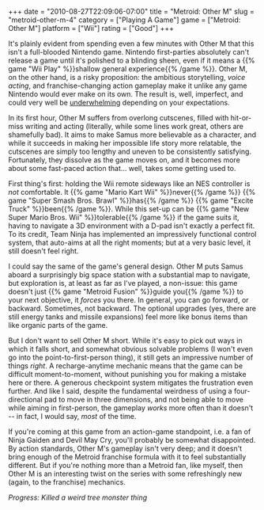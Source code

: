 +++
date = "2010-08-27T22:09:06-07:00"
title = "Metroid: Other M"
slug = "metroid-other-m-4"
category = ["Playing A Game"]
game = ["Metroid: Other M"]
platform = ["Wii"]
rating = ["Good"]
+++

It's plainly evident from spending even a few minutes with Other M that this isn't a full-blooded Nintendo game.  Nintendo first-parties absolutely can't release a game until it's polished to a blinding sheen, even if it means a {{% game "Wii Play" %}}shallow general experience{{% /game %}}.  Other M, on the other hand, is a risky proposition: the ambitious storytelling, <i>voice acting</i>, and franchise-changing action gameplay make it unlike any game Nintendo would ever make on its own.  The result is, well, imperfect, and could very well be <a href="http://www.destructoid.com/review-metroid-other-m-182449.phtml">underwhelming</a> depending on your expectations.

In its first hour, Other M suffers from overlong cutscenes, filled with hit-or-miss writing and acting (literally, while some lines work great, others are shamefully bad).  It aims to make Samus more believable as a character, and while it succeeds in making her impossible life story more relatable, the cutscenes are simply too lengthy and uneven to be consistently satisfying.  Fortunately, they dissolve as the game moves on, and it becomes more about some fast-paced action that... well, takes some getting used to.

First thing's first: holding the Wii remote sideways like an NES controller is <i>not</i> comfortable.  It {{% game "Mario Kart Wii" %}}never{{% /game %}} {{% game "Super Smash Bros. Brawl" %}}has{{% /game %}} {{% game "Excite Truck" %}}been{{% /game %}}.  While this set-up can be {{% game "New Super Mario Bros. Wii" %}}tolerable{{% /game %}} if the game suits it, having to navigate a 3D environment with a D-pad isn't exactly a perfect fit.  To its credit, Team Ninja has implemented an impressively functional control system, that auto-aims at all the right moments; but at a very basic level, it still doesn't feel right.

I could say the same of the game's general design.  Other M puts Samus aboard a surprisingly big space station with a substantial map to navigate, but exploration is, at least as far as I've played, a non-issue: this game doesn't just {{% game "Metroid Fusion" %}}guide you{{% /game %}} to your next objective, it <i>forces</i> you there.  In general, you can go forward, or backward.  Sometimes, not backward.  The optional upgrades (yes, there are still energy tanks and missile expansions) feel more like bonus items than like organic parts of the game.

But I don't want to sell Other M short.  While it's easy to pick out ways in which it falls short, and somewhat obvious solvable problems (I won't even go into the point-to-first-person thing), it still gets an impressive number of things <i>right</i>.  A recharge-anytime mechanic means that the game can be difficult moment-to-moment, without punishing you for making a mistake here or there.  A generous checkpoint system mitigates the frustration even further.  And like I said, despite the fundamental weirdness of using a four-directional pad to move in three dimensions, and not being able to move while aiming in first-person, the gameplay <i>works</i> more often than it doesn't -- in fact, I would say, <i>most</i> of the time.

If you're coming at this game from an action-game standpoint, i.e. a fan of Ninja Gaiden and Devil May Cry, you'll probably be somewhat disappointed.  By action standards, Other M's gameplay isn't very deep; and it doesn't bring enough of the Metroid franchise formula with it to feel substantially different.  But if you're nothing more than a Metroid fan, like myself, then Other M is an interesting twist on the series with some refreshingly new (again, to the franchise) mechanics.

<i>Progress: Killed a weird tree monster thing</i>